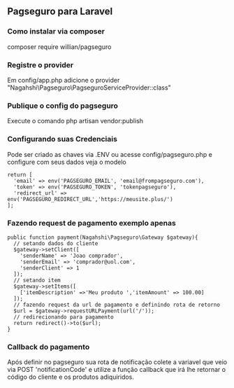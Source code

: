 ## Pagseguro para Laravel

### Como instalar via composer
composer require willian/pagseguro

### Registre o provider
Em config/app.php adicione o provider "Nagahshi\Pagseguro\PagseguroServiceProvider::class"

### Publique o config do pagseguro
Execute o comando php artisan vendor:publish

### Configurando suas Credenciais
Pode ser criado as chaves via .ENV ou acesse config/pagseguro.php e configure com seus dados veja o modelo

    return [
      'email' => env('PAGSEGURO_EMAIL', 'email@frompagseguro.com'),
      'token' => env('PAGSEGURO_TOKEN', 'tokenpagseguro'),
      'redirect_url' => env('PAGSEGURO_REDIRECT_URL','https://meusite.plus/')
    ];

### Fazendo request de pagamento exemplo apenas

    public function payment(Nagahshi\Pagseguro\Gateway $gateway){
      // setando dados do cliente
      $gateway->setClient([
        'senderName' => 'Joao comprador',
        'senderEmail' => 'comprador@uol.com',
        'senderClient' => 1
      ]);
      // setando item
      $gateway->setItems([
        ['itemDescription' =>'Meu produto ','itemAmount' => 100.00]
      ]);
      // fazendo request da url de pagamento e definindo rota de retorno
      $url = $gateway->requestURLPayment(url('/'));
      // redirecionando para pagamento
      return redirect()->to($url);
    }

### Callback do pagamento
Após definir no pagseguro sua rota de notificação colete a variavel que veio via  POST 'notificationCode'
e utilize a função callback que irá lhe retornar o código do cliente e os produtos adiquiridos.
